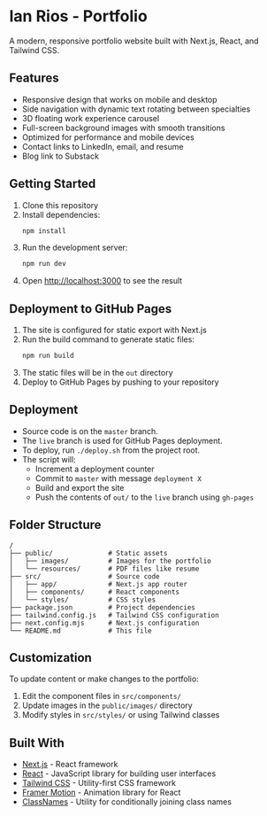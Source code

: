 # Ian Rios - Portfolio

A modern, responsive portfolio website built with Next.js, React, and Tailwind CSS.

## Features

- Responsive design that works on mobile and desktop
- Side navigation with dynamic text rotating between specialties
- 3D floating work experience carousel
- Full-screen background images with smooth transitions
- Optimized for performance and mobile devices
- Contact links to LinkedIn, email, and resume
- Blog link to Substack

## Getting Started

1. Clone this repository
2. Install dependencies:
   ```bash
   npm install
   ```
3. Run the development server:
   ```bash
   npm run dev
   ```
4. Open [http://localhost:3000](http://localhost:3000) to see the result

## Deployment to GitHub Pages

1. The site is configured for static export with Next.js
2. Run the build command to generate static files:
   ```bash
   npm run build
   ```
3. The static files will be in the `out` directory
4. Deploy to GitHub Pages by pushing to your repository

## Deployment

- Source code is on the `master` branch.
- The `live` branch is used for GitHub Pages deployment.
- To deploy, run `./deploy.sh` from the project root.
- The script will:
  - Increment a deployment counter
  - Commit to `master` with message `deployment X`
  - Build and export the site
  - Push the contents of `out/` to the `live` branch using `gh-pages`

## Folder Structure

```
/
├── public/              # Static assets
│   ├── images/          # Images for the portfolio
│   └── resources/       # PDF files like resume
├── src/                 # Source code
│   ├── app/             # Next.js app router
│   ├── components/      # React components
│   └── styles/          # CSS styles
├── package.json         # Project dependencies
├── tailwind.config.js   # Tailwind CSS configuration
├── next.config.mjs      # Next.js configuration
└── README.md            # This file
```

## Customization

To update content or make changes to the portfolio:

1. Edit the component files in `src/components/`
2. Update images in the `public/images/` directory
3. Modify styles in `src/styles/` or using Tailwind classes

## Built With

- [Next.js](https://nextjs.org/) - React framework
- [React](https://reactjs.org/) - JavaScript library for building user interfaces
- [Tailwind CSS](https://tailwindcss.com/) - Utility-first CSS framework
- [Framer Motion](https://www.framer.com/motion/) - Animation library for React
- [ClassNames](https://github.com/JedWatson/classnames) - Utility for conditionally joining class names